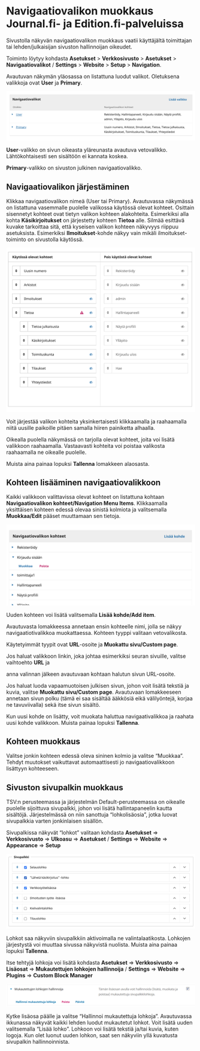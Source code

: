 # Navigaatiovalikon muokkaus Journal.fi- ja Edition.fi-palveluissa

Sivustolla näkyvän navigaatiovalikon muokkaus vaatii käyttäjältä toimittajan tai lehden/julkaisijan sivuston hallinnoijan oikeudet. 

Toiminto löytyy kohdasta **Asetukset** > **Verkkosivusto** > **Asetukset** > **Navigaatiovalikot** / **Settings** > **Website** > **Setup** > **Navigation**.

Avautuvan näkymän yläosassa on listattuna luodut valikot. Oletuksena valikkoja ovat **User** ja **Primary**.

![Navigaatiovalikon muokkaus](../_media/ulkoasu-1.png "Navigaatiovalikon muokkaus")

**User**-valikko on sivun oikeasta yläreunasta avautuva vetovalikko. Lähtökohtaisesti sen sisältöön ei kannata koskea.

**Primary**-valikko on sivuston julkinen navigaatiovalikko.

## Navigaatiovalikon järjestäminen

Klikkaa navigaatiovalikon nimeä (User tai Primary). Avautuvassa näkymässä on listattuna vasemmalle puolelle valikossa käytössä olevat kohteet. Osittain sisennetyt kohteet ovat tietyn valikon kohteen alakohteita. Esimerkiksi alla kohta **Käsikirjoitukset** on järjestetty kohteen **Tietoa** alle. Silmää esittävä kuvake tarkoittaa sitä, että kyseisen valikon kohteen näkyvyys riippuu asetuksista. Esimerkiksi **Ilmoitukset**-kohde näkyy vain mikäli ilmoitukset-toiminto on sivustolla käytössä.

![Navigaatiovalikon järjestäminen](../_media/ulkoasu-2.png "Navigaatiovalikon järjestäminen")

Voit järjestää valikon kohteita yksinkertaisesti klikkaamalla ja raahaamalla niitä uusille paikoille pitäen samalla hiiren painiketta alhaalla.

Oikealla puolella näkymässä on tarjolla olevat kohteet, joita voi lisätä valikkoon raahaamalla. Vastaavasti kohteita voi poistaa valikosta raahaamalla ne oikealle puolelle.

Muista aina painaa lopuksi **Tallenna** lomakkeen alaosasta.

## Kohteen lisääminen navigaatiovalikkoon

Kaikki valikkoon valittavissa olevat kohteet on listattuna kohtaan **Navigaatiovalikon kohteet/Navigation Menu Items**. Klikkaamalla yksittäisen kohteen edessä olevaa sinistä kolmiota ja valitsemalla **Muokkaa/Edit** pääset muuttamaan sen tietoja.

![Navigaatiovalikon kohteet](../_media/ulkoasu-3.png "Navigaatiovalikon kohteet")

Uuden kohteen voi lisätä valitsemalla **Lisää kohde/Add item**.

Avautuvasta lomakkeessa annetaan ensin kohteelle nimi, jolla se näkyy navigaatiotivalikkoa muokattaessa. Kohteen tyyppi valitaan vetovalikosta.

Käytetyimmät tyypit ovat **URL**-osoite ja **Muokattu sivu/Custom page**.

Jos haluat valikkoon linkin, joka johtaa esimerkiksi seuran sivuille, valitse vaihtoehto **URL** ja 

anna valinnan jälkeen avautuvaan kohtaan halutun sivun URL-osoite.

Jos haluat luoda vapaamuotoisen julkisen sivun, johon voit lisätä tekstiä ja kuvia, valitse **Muokattu sivu/Custom page**. Avautuvaan lomakkeeseen annetaan sivun polku (tämä ei saa sisältää ääkkösiä eikä välilyöntejä, korjaa ne tavuviivalla) sekä itse sivun sisältö.

Kun uusi kohde on lisätty, voit muokata haluttua navigaativalikkoa  ja raahata uusi kohde valikkoon. Muista painaa lopuksi **Tallenna**.

## Kohteen muokkaus

Valitse jonkin kohteen edessä oleva sininen kolmio ja valitse “Muokkaa”. Tehdyt muutokset vaikuttavat automaattisesti jo navigaatiovalikkoon lisättyyn kohteeseen.

## Sivuston sivupalkin muokkaus

TSV:n perusteemassa ja järjestelmän Default-perusteemassa on oikealle puolelle sijoittuva sivupalkki, johon voi lisätä hallintapaneelin kautta sisältöjä. Järjestelmässä on niin sanottuja “lohkolisäosia”, jotka luovat sivupalkkia varten jonkinlaisen sisällön.

Sivupalkissa näkyvät “lohkot” valitaan kohdasta **Asetukset** => **Verkkosivusto** => **Ulkoasu** => **Asetukset** / **Settings** => **Website** => **Appearance** => **Setup**

![Sivupalkin muokkaus](../_media/ulkoasu-4.png "Sivupalkin muokkaus")

Lohkot saa näkyviin sivupalkkiin aktivoimalla ne valintalaatikosta. Lohkojen järjestystä voi muuttaa sivussa näkyvistä nuolista. Muista aina painaa lopuksi **Tallenna**.

Itse tehtyjä lohkoja voi lisätä kohdasta **Asetukset** => **Verkkosivusto** => **Lisäosat** => **Mukautettujen lohkojen hallinnoija** / **Settings** => **Website** => **Plugins** => **Custom Block Manager**

![Muokautettujen lohkojen luonti](../_media/ulkoasu-5.png "Muokautettujen lohkojen luonti")

Kytke lisäosa päälle ja valitse “Hallinnoi mukautettuja lohkoja”. Avautuvassa ikkunassa näkyvät kaikki lehden luodut mukautetut lohkot. Voit lisätä uuden valitsemalla “Lisää lohko”. Lohkoon voi lisätä tekstiä ja/tai kuvia, kuten logoja. Kun olet luonut uuden lohkon, saat sen näkyviin yllä kuvatusta sivupalkin hallinnoinnista.
